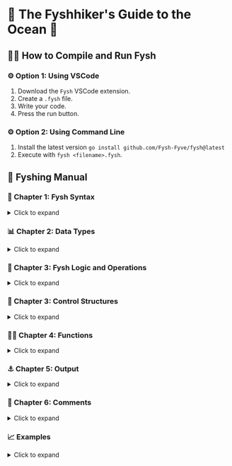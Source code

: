 # 🌊 The Fyshhiker's Guide to the Ocean 🐋 

## 👩‍💻 How to Compile and Run Fysh

### ⚙️ Option 1: Using VSCode

1. Download the `Fysh` VSCode extension.
2. Create a `.fysh` file.
3. Write your code.
4. Press the run button.

### ⚙️ Option 2: Using Command Line

1. Install the latest version `go install github.com/Fysh-Fyve/fysh@latest`
2. Execute with `fysh <filename>.fysh`.

## 🐙 Fyshing Manual

### 🐠 Chapter 1: Fysh Syntax

<details>
  <summary>Click to expand</summary>

#### 🐟 Variables

- Meet Steven, our fishy friend. In Fysh, variables like Steven are declared
  with `><name>`. Every line of fysh ends with a wave `~`.

```fysh
><Steven> ~
```

- Steven has binary scales. In Fysh, `}` represents `1` and `)` represents `0`.
  Here, Steven is valued at `0b101`, which is `5` in decimal.

```fysh
><steven> = ><})}> ~
```

- Steven doesn’t give a flying fysh about scale direction. `≈` for variable
  assignment is cool with them too.

```fysh
><steven> ≈ ><}({> ~
```

#### 👁️ Optional Visuals

- Steven is blind. You have the power to bless them with sight, but it's
  completely optional! You can make them biblically accurate by giving them
  multiple eyes.

```fysh
><steven> ≈ ><{({°> ~
><steven> ≈ ><{({o> ~
><steven> ≈ ><{({°°> ~
><steven> ≈ ><{({o°> ~
><steven> = ><{({°o°> ~
```

#### ➕ Arithmetic with Variables

- **Summing values:** A school of Fysh's value is the sum of each member. This
  gives Steven a value of `0b101 = 0b100 + 0b001 =` (5 = 4 + 1).

```fysh
><steven> ≈ ><{((°> ><(({°> ~
```

- **Subtracting values:** Sometimes fysh are negative and start to swim
  backwards. This takes away from the school's value. Steven's value is
  `0b101 = 0b111 - 0b010` (5 = 7 - 2).

```fysh
><steven> ≈ ><{{{°> <°)})>< ~  # 0b101 = 0b111 - 0b010
```

- **Multiplying values:** Fysh often get lonely. This loneliness causes fysh to
  meet new fysh and proliferate. This gives Steven a value of
  `0b101010 = 0b110 * 0b111`. (42 = 6 * 7)

```fysh
><steven> = ><{{(°> <3 ><{{{°> ~
><steven> ≈ ><{{(°> ♡ ><{{{°> ~
```

- **Dividing values:** Not every fysh story is a happy one. At times, separation
  is inevitable, and their division breaks their heart. This gives Steven a
  value of `0b101 = 0b11001 / 0b101`. (5 = 25 / 5)

```fysh
><steven> ≈ ><{{(({°> </3 ><{({°> ~
><steven> ≈ ><{{(({°> 💔 ><{({°> ~
```

- **Using parentheses for complex operations:** Fysh are often abducted and
  isolated into fyshbowls `( )` for terrestrials' amusment. This makes the fysh
  sad and gives Steven a value of `0b101 = 0b101 / (0b101 - 0b100)`. (5 = 5 /
  (5 - 4))

```fysh
><steven> ≈ ><{({°> 💔 ( ><{({°> <°}))>< ) ~
```

#### 🔼🔽 Increment and Decrement

- **Increment:** As life goes on, we learn from our mistakes and improve.
  Steven’s self help journey allowed them to grow an extra tail, incrementing
  their value by 1.

```fysh
>><steven> ~
```

- **Decrement:** Sometimes we feel like a fyshup, a failure. And that's ok, it’s
  a part of being fysh. However for some fysh, this feeling is too much to
  handle and is internalized. They haven’t received the emotional support they
  need and have gone on a downward spiral, causing them to feel worthless. They
  begin to retreat and try to swim away in the opposite direction causing their
  value to decrement by 1.

```fysh
<steven><< ~
```

#### 🍢 Random Number Generation

**Random Number:** This is a grilled fysh. It generates a random signed 32-bit
number that determines the doneness of the fysh.

```fysh
><####> ~
```

</details>

### 📊 Chapter 2: Data Types

<details>
  <summary>Click to expand</summary>

#### 📏 Integers

- **Integer:** Steven is an integer represented using binary scales. They have
  scales that are either `1` or `0`. Steven's value is `0b101`, which is `5` in
  decimal.

```fysh
><steven> ≈ ><{({°> ~
```

#### 📐 Floating Point Numbers

- **Floats:** Steven can also be a float fysh. To seperate the integer and
  decimal parts, we use a fysh bone `-`. Steven's value is `5.5`.

```fysh
><steven> ≈ ><{({-{({°> ~
```

- **Floats with multiple bones:** Steven can also have multiple bones to
  seperate each decimal place. Steven's value is `5 + 0.2 + 0.05 = 5.25`.

```fysh
><steven> ≈ ><{({-{(-{({°> ~
```

- **Floats with numbers larger than 9:** If a value in the decimal place is
  greater than 9, it will occupy an extra decimal place. Steven's value is
  `15 + 0.15 + 0.005 15.155`.

```fysh
><steven> ≈ ><{{{{-{{{{-{({°> ~
```

#### 📝 Strings

- **Strings:** Steven can also be a string fysh. They speak using bubbles.
  Steven's value is `"Hello, World!"`.

```fysh
><steven> ≈ 🫧Hello, World!🫧 ~
><steven> = *Hello, World!* ~
```

#### 📦 Arrays and Traversal

- **Arrays:** A fysh tank `[ ]` is used create an array. Each item is separated
  by fysh food -.value is `[0b010, 0b010] = [2, 2]`.

```fysh
><steven> ≈ [><({(°> - ><({(°>] ~
```

- **Accessing Array Elements:** These fysh tanks can be traversed using a fysh
  tank `[ ]` with a number inside it. Steven returns the element at index 1.
  Array indexes start at 0.

```fysh
><steven>[><(({°>] ~
```

</details>

### 🧠 Chapter 3: Fysh Logic and Operations

<details>
  <summary>Click to expand</summary>

#### 🤔 Logical Operations

- **`AND (&&)`, `OR (||)`, and `NOT (!!)`**: Steven is experiencing an
  existential crisis. They're questioning the very fabric of reality.
  - If steven is real `and` they found the truth, they're happy. (Steven &&
    theTruth)
  - Steven is happy if either they're real `or` found the truth. (Steven ||
    theTruth)
  - But then Steven thought about it and said "hey it would be kinda cool if I
    wasn't real" and is now only happy if they're `not` real. (!!Steven)

```fysh
><steven> && ><TheTruth> ~
><steven> || ><TheTruth> ~
!! ><steven> ~
```

#### 🔧 Bitwise Operations

- Steven is bored and looking to have their bits rearranged. At Fysh, we're
  hereto help! We have provided Steven with a variety of tools and bitwise
  manipulations to satisfy their bit busting needs:
  - `AND (&)`
  - `OR (|)`
  - `XOR (^)`
  - `NOT (!)`

```fysh
><steven> & ><(({°> ~
><steven> | ><(({°> ~
><steven> ^ ><(({°> ~
! ><steven> ~
```

- **Logical shifts:** Steven can also use logical shifts! Steven shifts their
  bits to the left then right by 1.
  - **Left shift (`<<`):**
  - **Right shift (`>>`):**

```fysh
><steven> << ><(({°> ~
><steven> >> ><(({°> ~
```

#### 🐸 Tadpoles

Tadpoles are Fysh too. They swim towards bigger Fysh (they like the danger) and
are represented by `~o` or `o~`. Here, we are checking if Steven is bigger than
5 and less than 7, respectively.

```fysh
><//> Greater/Less than
><steven> o~ ><{({°>
><steven> ~o ><{{{°>

><//> Greater/Less than or equal to (replace ~ with ≈ or =)
><steven> o= ><{({°>
><steven> ≈o ><{{{°>
```

</details>

### 🔄 Chapter 3: Control Structures

<details>
  <summary>Click to expand</summary>

#### 🔁 While Loops

- In the whirlpool of Fysh logic, the while loop, represented by `@` or `🌀`,
  with the condition stored in either `[ ]` or `( )`. Small fysh define the
  iterative heart `><>` and `<><`.

Here we repeat the loop while Steve is greater than 5. Steven decrements by 1
each iteration.

```fysh
🌀 [><steven> o~ ><{((°>]
><>
    <steven><< ~
<><

@ (><steven> o~ ><{((°>)
><>
    <steven><< ~
<><
```

#### ❓ Conditional Statements

Conditional statements run based on how each Fysh feels

- **`if` statement:** are happy since they're the condition you're looking for.
  They feel wanted and loved. They are represented by a happy Fysh

```fysh
><(((^> [><steven> o~ ><{((°>]
><>
    <steven><< ~
<><
```

- **`else` statement:** feel like they're the last resort, an afterthought. This
  makes them feel unimportant and sad. They are represented by a dead Fysh

```fysh
><(((*>
><>
    ><steven> ≈ ><(((°> ~
<><
```

- **`else if` statement:** are the middle child. They're not the first choice,
  but they're not the last either. They're represented by both a dead and happy
  Fysh

```fysh
><(((*> ><(((^> [><steven> ~o ><{((°>]
><>
    >><steven> ~
<><
```

</details>

### 🧑‍🔧 Chapter 4: Functions

<details>
  <summary>Click to expand</summary>

#### ✏️ Defining Functions

To define a function or SUBroutine, use a submarine `>(funcNameHere)` along with
any parameters `><param>`. To return a value, use a squid `<~` or `🦑`.

Here the function is called `submarine` and has 3 parameters. It returns the sum
of the 3 parameters.

```fysh
>(submarine) ><param1> ><param2> ><param3>
><>
    <~ ><param1> ><param2> ><param3> ~
<><
```

#### 📞 Calling Functions

- To call a subroutine, put the submarine in a Fysh tank along with its
  arguments. If two or more params are next to each other, separate them with
  Fysh food `-`.

```fysh
[>(submarine) ><fysh1> - ><fysh2> - ><fysh3>] ~
```

</details>

### ⚓ Chapter 5: Output

<details>
  <summary>Click to expand</summary>

#### ⛓️ Output Value

When we finally reach our destination, we anchor ourselves. Anchors are used to
output the value of a Fysh. They are represented by `(+o` or `⚓`

Here we're outputting `0b101` (5).

```fysh
(+o ><{({°> ~
```

</details>

### 💬 Chapter 6: Comments

<details>
  <summary>Click to expand</summary>

#### 🔉 Single-line Comments

Navigator Fysh are used to guide the reader through the code. They are
represented by `><//>`.

```fysh
><//> What's cookin' good lookin'?
```

#### 🔊 Multi-line Comments

For longer explanations, multiline comments are used. They are represented by
`></*>` and `<*\><`

```fysh
></*>
How to grill a Fysh:
1. Catch a Fysh
2. Grill the Fysh
3. Eat the Fysh
<*/><
```

</details>

### 📈 Examples

<details>
  <summary>Click to expand</summary>

#### ❗Factorial Example

This program calculates the factorial of number. In this case 5. The factorial
of 5 is 120.

```fysh
><//> Factorial Example

><number>    ≈ ><{({°> ~
><factorial> ≈ ><(({°> ~

🌀 [><number> o~ ><(({°>]
><>
    ><factorial> ≈ ><factorial> ♡ ><number> ~
    <number><< ~
<><
(+o ><factorial> ~
```

Let's break it down:

1. `><number> ≈ ><{({°> ~` - Declare the number to calculate the factorial of.
   (5 in this case)
2. `><factorial> ≈ ><(({°> ~` - Declare the factorial variable. (1 in this case)
3. `🌀 [><number> o~ ><(({°>]` - While the number is greater than 1, do the
   following:
   1. `><factorial> ≈ ><factorial> ♡ ><number> ~` - Multiply the factorial by
      the number.
   2. `<number><< ~` - Decrement the number.
   3. Repeat until the number is 1.
4. `(+o ><factorial> ~` - Output the factorial.

</details>

